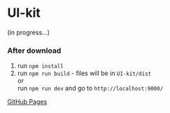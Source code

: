 # UI-kit
(in progress...)

### After download
1. run `npm install`
2. run `npm run build` - files will be in  `UI-kit/dist`<br>
or<br>
run  `npm run dev` and go to `http://localhost:9000/`<br>

[GitHub Pages](https://ex-oblivione.github.io/UI-kit/dist/index.html "перейти на сайт") <br>

